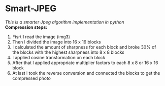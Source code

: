 # Smart-JPEG
*This is a smarter Jpeg algorithm implementation in python*<br>
__Compression steps:__
1. Fisrt I read the image (img3)
2. Then I divided the image into 16 x 16 blocks
3. I calculated the amount of sharpness for each block and broke 30% of the blocks with the highest sharpness into 8 x 8 blocks
4. I applied cosine transformation on each block
5. After that I applied appropriate multiplier factors to each 8 x 8 or 16 x 16 block
6. At last I took the reverse conversion and connected the blocks to get the compressed photo

